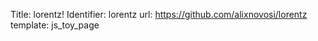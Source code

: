 Title: lorentz!
Identifier: lorentz
url: https://github.com/alixnovosi/lorentz
template: js_toy_page

<div id="app">
  <canvas id="canvas"></canvas>
</div>
<script src="dist/lorentz/main.36a43848496ba63e3e7e.js"></script>
